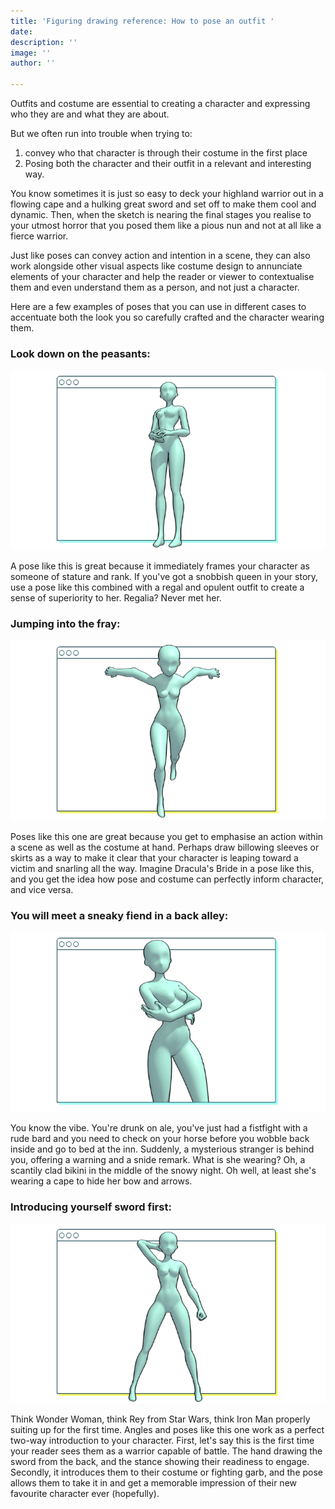 ```yaml
---
title: 'Figuring drawing reference: How to pose an outfit '
date: 
description: ''
image: ''
author: ''

---
```

Outfits and costume are essential to creating a character and expressing who they are and what they are about.

But we often run into trouble when trying to:

1. convey who that character is through their costume in the first place
2. Posing both the character and their outfit in a relevant and interesting way.

You know sometimes it is just so easy to deck your highland warrior out in a flowing cape and a hulking great sword and set off to make them cool and dynamic. Then, when the sketch is nearing the final stages you realise to your utmost horror that you posed them like a pious nun and not at all like a fierce warrior.

Just like poses can convey action and intention in a scene, they can also work alongside other visual aspects like costume design to annunciate elements of your character and help the reader or viewer to contextualise them and even understand them as a person, and not just a character.

Here are a few examples of poses that you can use in different cases to accentuate both the look you so carefully crafted and the character wearing them. 

### Look down on the peasants:

![](/uploads/outfit-2.png)

A pose like this is great because it immediately frames your character as someone of stature and rank. If you've got a snobbish queen in your story, use a pose like this combined with a regal and opulent outfit to create a sense of superiority to her. Regalia? Never met her. 

### Jumping into the fray:

![](/uploads/outfit-3.png)

Poses like this one are great because you get to emphasise an action within a scene as well as the costume at hand. Perhaps draw billowing sleeves or skirts as a way to make it clear that your character is leaping toward a victim and snarling all the way. Imagine Dracula's Bride in a pose like this, and you get the idea how pose and costume can perfectly inform character, and vice versa.

### You will meet a sneaky fiend in a back alley:

![](/uploads/outfit-1.png)

You know the vibe. You're drunk on ale, you've just had a fistfight with a rude bard and you need to check on your horse before you wobble back inside and go to bed at the inn. Suddenly, a mysterious stranger is behind you, offering a warning and a snide remark. What is she wearing? Oh, a scantily clad bikini in the middle of the snowy night. Oh well, at least she's wearing a cape to hide her bow and arrows. 

### Introducing yourself sword first:

![](/uploads/outfit-4.png)

Think Wonder Woman, think Rey from Star Wars, think Iron Man properly suiting up for the first time. Angles and poses like this one work as a perfect two-way introduction to your character. First, let's say this is the first time your reader sees them as a warrior capable of battle. The hand drawing the sword from the back, and the stance showing their readiness to engage. Secondly, it introduces them to their costume or fighting garb, and the pose allows them to take it in and get a memorable impression of their new favourite character ever (hopefully). 
